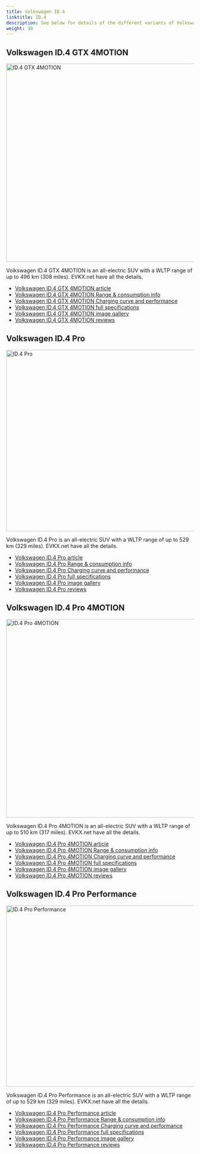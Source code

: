 ```yaml
---
title: Volkswagen ID.4
linktitle: ID.4
description: See below for details of the different variants of Volkswagen ID.4
weight: 30
---
```

## Volkswagen ID.4 GTX 4MOTION

<a href="/models/volkswagen/id.4/id.4_gtx_4motion/"><img src="https://media.evkx.net/multimedia/models/volkswagen/id.4/id.4_gtx_4motion/main_1_st.jpg" width="800" height="533" alt="ID.4 GTX 4MOTION" ></a>

Volkswagen ID.4 GTX 4MOTION is an all-electric SUV with a WLTP range of up to 496 km (308 miles). EVKX.net have all the details. 

- [Volkswagen ID.4 GTX 4MOTION article](/models/volkswagen/id.4/id.4_gtx_4motion/)
- [Volkswagen ID.4 GTX 4MOTION Range & consumption info](/models/volkswagen/id.4/id.4_gtx_4motion//rangeandconsumption)
- [Volkswagen ID.4 GTX 4MOTION Charging curve and performance](/models/volkswagen/id.4/id.4_gtx_4motion//chargingcurve)
- [Volkswagen ID.4 GTX 4MOTION full specifications](/models/volkswagen/id.4/id.4_gtx_4motion//specifications)
- [Volkswagen ID.4 GTX 4MOTION image gallery](/models/volkswagen/id.4/id.4_gtx_4motion//gallery)
- [Volkswagen ID.4 GTX 4MOTION reviews](/models/volkswagen/id.4/id.4_gtx_4motion//reviews)

## Volkswagen ID.4 Pro

<a href="/models/volkswagen/id.4/id.4_pro/"><img src="https://media.evkx.net/multimedia/models/volkswagen/id.4/id.4_pro/main_1_st.jpg" width="800" height="487" alt="ID.4 Pro" ></a>

Volkswagen ID.4 Pro is an all-electric SUV with a WLTP range of up to 529 km (329 miles). EVKX.net have all the details. 

- [Volkswagen ID.4 Pro article](/models/volkswagen/id.4/id.4_pro/)
- [Volkswagen ID.4 Pro Range & consumption info](/models/volkswagen/id.4/id.4_pro//rangeandconsumption)
- [Volkswagen ID.4 Pro Charging curve and performance](/models/volkswagen/id.4/id.4_pro//chargingcurve)
- [Volkswagen ID.4 Pro full specifications](/models/volkswagen/id.4/id.4_pro//specifications)
- [Volkswagen ID.4 Pro image gallery](/models/volkswagen/id.4/id.4_pro//gallery)
- [Volkswagen ID.4 Pro reviews](/models/volkswagen/id.4/id.4_pro//reviews)

## Volkswagen ID.4 Pro 4MOTION

<a href="/models/volkswagen/id.4/id.4_pro_4motion/"><img src="https://media.evkx.net/multimedia/models/volkswagen/id.4/id.4_pro_4motion/main_1_st.jpg" width="800" height="533" alt="ID.4 Pro 4MOTION" ></a>

Volkswagen ID.4 Pro 4MOTION is an all-electric SUV with a WLTP range of up to 510 km (317 miles). EVKX.net have all the details. 

- [Volkswagen ID.4 Pro 4MOTION article](/models/volkswagen/id.4/id.4_pro_4motion/)
- [Volkswagen ID.4 Pro 4MOTION Range & consumption info](/models/volkswagen/id.4/id.4_pro_4motion//rangeandconsumption)
- [Volkswagen ID.4 Pro 4MOTION Charging curve and performance](/models/volkswagen/id.4/id.4_pro_4motion//chargingcurve)
- [Volkswagen ID.4 Pro 4MOTION full specifications](/models/volkswagen/id.4/id.4_pro_4motion//specifications)
- [Volkswagen ID.4 Pro 4MOTION image gallery](/models/volkswagen/id.4/id.4_pro_4motion//gallery)
- [Volkswagen ID.4 Pro 4MOTION reviews](/models/volkswagen/id.4/id.4_pro_4motion//reviews)

## Volkswagen ID.4 Pro Performance

<a href="/models/volkswagen/id.4/id.4_pro_performance/"><img src="https://media.evkx.net/multimedia/models/volkswagen/id.4/id.4_pro_performance/main_1_st.jpg" width="800" height="487" alt="ID.4 Pro Performance" ></a>

Volkswagen ID.4 Pro Performance is an all-electric SUV with a WLTP range of up to 529 km (329 miles). EVKX.net have all the details. 

- [Volkswagen ID.4 Pro Performance article](/models/volkswagen/id.4/id.4_pro_performance/)
- [Volkswagen ID.4 Pro Performance Range & consumption info](/models/volkswagen/id.4/id.4_pro_performance//rangeandconsumption)
- [Volkswagen ID.4 Pro Performance Charging curve and performance](/models/volkswagen/id.4/id.4_pro_performance//chargingcurve)
- [Volkswagen ID.4 Pro Performance full specifications](/models/volkswagen/id.4/id.4_pro_performance//specifications)
- [Volkswagen ID.4 Pro Performance image gallery](/models/volkswagen/id.4/id.4_pro_performance//gallery)
- [Volkswagen ID.4 Pro Performance reviews](/models/volkswagen/id.4/id.4_pro_performance//reviews)

